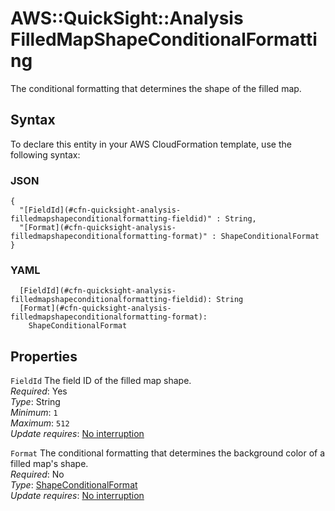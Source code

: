 # AWS::QuickSight::Analysis FilledMapShapeConditionalFormatting<a name="aws-properties-quicksight-analysis-filledmapshapeconditionalformatting"></a>

The conditional formatting that determines the shape of the filled map\.

## Syntax<a name="aws-properties-quicksight-analysis-filledmapshapeconditionalformatting-syntax"></a>

To declare this entity in your AWS CloudFormation template, use the following syntax:

### JSON<a name="aws-properties-quicksight-analysis-filledmapshapeconditionalformatting-syntax.json"></a>

```
{
  "[FieldId](#cfn-quicksight-analysis-filledmapshapeconditionalformatting-fieldid)" : String,
  "[Format](#cfn-quicksight-analysis-filledmapshapeconditionalformatting-format)" : ShapeConditionalFormat
}
```

### YAML<a name="aws-properties-quicksight-analysis-filledmapshapeconditionalformatting-syntax.yaml"></a>

```
  [FieldId](#cfn-quicksight-analysis-filledmapshapeconditionalformatting-fieldid): String
  [Format](#cfn-quicksight-analysis-filledmapshapeconditionalformatting-format): 
    ShapeConditionalFormat
```

## Properties<a name="aws-properties-quicksight-analysis-filledmapshapeconditionalformatting-properties"></a>

`FieldId`  <a name="cfn-quicksight-analysis-filledmapshapeconditionalformatting-fieldid"></a>
The field ID of the filled map shape\.  
*Required*: Yes  
*Type*: String  
*Minimum*: `1`  
*Maximum*: `512`  
*Update requires*: [No interruption](https://docs.aws.amazon.com/AWSCloudFormation/latest/UserGuide/using-cfn-updating-stacks-update-behaviors.html#update-no-interrupt)

`Format`  <a name="cfn-quicksight-analysis-filledmapshapeconditionalformatting-format"></a>
The conditional formatting that determines the background color of a filled map's shape\.  
*Required*: No  
*Type*: [ShapeConditionalFormat](aws-properties-quicksight-analysis-shapeconditionalformat.md)  
*Update requires*: [No interruption](https://docs.aws.amazon.com/AWSCloudFormation/latest/UserGuide/using-cfn-updating-stacks-update-behaviors.html#update-no-interrupt)